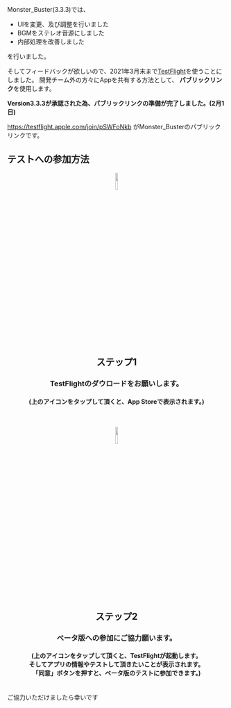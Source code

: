 Monster_Buster(3.3.3)では、
 - UIを変更、及び調整を行いました
 - BGMをステレオ音源にしました
 - 内部処理を改善しました
 
を行いました。

そしてフィードバックが欲しいので、2021年3月末まで[TestFlight](https://developer.apple.com/jp/testflight/)を使うことにしました。
開発チーム外の方々にAppを共有する方法として、 **パブリックリンク**を使用します。 

**Version3.3.3が承認された為、パブリックリンクの準備が完了しました。(2月1日)**

https://testflight.apple.com/join/pSWFoNkb がMonster_Busterのパブリックリンクです。

## テストへの参加方法
<p align="center">
 <a href="https://apps.apple.com/jp/app/testflight/id899247664"><img src="https://user-images.githubusercontent.com/60394438/106409598-3c983200-6484-11eb-8924-8791f8d5864c.jpg" width="10%" />
  </a>
<h2 align="center">ステップ1</h2><h3 align="center">TestFlightのダウロードをお願いします。</h3><h4 align="center">(上のアイコンをタップして頂くと、App Storeで表示されます。)</h4>
<br>
<p align="center">
 <a href="https://testflight.apple.com/join/pSWFoNkb"><img src="https://user-images.githubusercontent.com/60394438/106410644-a31e4f80-6486-11eb-8c34-8b4aa91d9ead.jpg" width="10%" />
  </a>
<h2 align="center">ステップ2</h2><h3 align="center">ベータ版への参加にご協力願います。</h3><h4 align="center">(上のアイコンをタップして頂くと、TestFlightが起動します。<br>そしてアプリの情報やテストして頂きたいことが表示されます。<br>「同意」ボタンを押すと、ベータ版のテストに参加できます。)</h4>
<br>
ご協力いただけましたら幸いです
